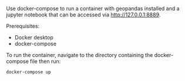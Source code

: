 Use docker-compose to run a container with geopandas installed and a jupyter notebook that can be accessed via http://127.0.0.1:8889. 

Prerequisites: 
- Docker desktop
- docker-compose

To run the container, navigate to the directory containing the docker-compose file then run: 

`docker-compose up`
